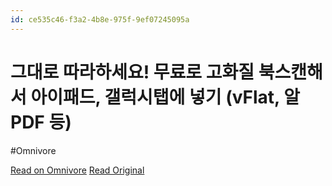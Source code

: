 ```yaml
---
id: ce535c46-f3a2-4b8e-975f-9ef07245095a
---
```


# 그대로 따라하세요! 무료로 고화질 북스캔해서 아이패드, 갤럭시탭에 넣기 (vFlat, 알PDF 등)
#Omnivore

[Read on Omnivore](https://omnivore.app/me/https-youtube-com-watch-v-hao-g-58-v-1-ac-19191f98791)
[Read Original](https://youtube.com/watch?v=HaoG58-V1Ac)

